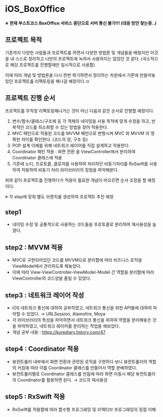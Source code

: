 # iOS_BoxOffice

__※ 현재 부스트코스 BoxOffice 서비스 중단으로 서버 통신 불가!!! (대응 방안 찾는중..)__ 

## 프로젝트 목적
기존까지 다양한 사람들과 프로젝트를 하면서 다양한 방법론 및 개념들을 배웠지만 이것을 내 스스로 정리하고
나만의 프로젝트에 녹여서 사용하지는 않았던 것 같다. (국소적으로 해당 프로젝트를 진행할때만 일시적으로 사용함)

이에 따라 개념 및 방법론을 다시 한번 복기하면서 정리하는 차원에서 기존에 만들어놓았던 프로젝트를 리팩토링을 해나갈 예정이다.ㅁ


## 프로젝트 진행 순서
프로젝트를 무작정 리팩토링해나가는 것이 아닌 다음과 같은 순서로 진행할 예정이다.

1. 변수/함수/클래스/구조체 등 각 객체의 네이밍을 사용 목적에 맞게 수정을 하고, 반복적인 코드를 최소화할 수 있는 방법을 찾아 적용한다.
2. MVC 패턴으로 적용된 코드를 MVVM 패턴으로 변형시켜 MVC 와 MVVM 의 명확한 차이를 확인한다. (코드의 양, 구조 등)
3. POP 설계 이해를 위해 네트워크 레이어를 직접 설계하고 적용한다.
4. Coordinator 패턴 적용 : 화면 전환 을 ViewController에서 분리하여 Coordinator 클래스에 적용 
5. 기존에 노티, 프로토콜, 클로저를 사용하여 처리하던 비동기처리를 RxSwift를 사용하여 적용하여 비동기 처리 라이브러리의 장점을 파악해본다.

위와 같이 프로젝트를 진행하다가 적용이 필요한 개념이 떠오르면 순서 조정을 할 예정이다.

※ 각 step에 맞춰 별도 브랜치를 생성하여 프로젝트 추진 예정

## step1
+ 네이밍 수정 및 공통적으로 사용하는 코드들을 프로토콜로 분리하여 재사용성을 높였다.

## step2 : MVVM 적용
+ MVC로 구현되어있던 코드를 MVVM으로 분리함에 따라 비즈니스 로직을 ViewModel에서 관리하도록 해놓았다. 
+ 이에 따라 View-ViewController-ViewModel-Model 간 역할을 분리함에 따라 ViewController의 코드양을 줄일 수 있었다.

## step3 : 네트워크 레이어 작성
+ iOS 네트워크 통신에 대하여 공부하였고, 네트워크 통신을 위한 API들에 대하여 파악할 수 있었다. → URLSession, Alamofire, Moya
+ 각 라이브러리의 특성을 파악하면서 네트워크 통신을 위하여 역할을 분리해놓은 것을 파악하였고, 네트워크 레이어를 분리하는 작업을 해보았다.
+ 개념 공부 내용 : https://kurediary.tistory.com/47

## step4 : Coordinator 적용
+ 뷰컨트롤러 내부에서 화면 전환과 관련된 로직을 구현하다 보니 뷰컨트롤러의 역할의 커짐에 따라 이를 Coordinator 클래스를 만들어서 역할 분배하였다.
+ 뷰컨트롤러별로 Coordinator 클래스를 만듬에 따라 화면 이동시 해당 뷰컨트롤러의 Coordinator를 활용하면 된다. → 코드의 재사용성 

## step5 : RxSwift 적용
+ RxSwift를 적용함에 따라 함수형 프로그래밍 및 리액티브 프로그래밍의 장점 이해
